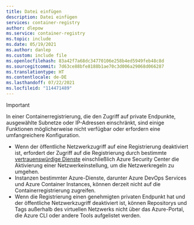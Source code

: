 ```yaml
---
title: Datei einfügen
description: Datei einfügen
services: container-registry
author: dlepow
ms.service: container-registry
ms.topic: include
ms.date: 05/19/2021
ms.author: danlep
ms.custom: include file
ms.openlocfilehash: 83a42f7a68dc34770106e258b4ed5949feb48c8d
ms.sourcegitcommit: 7d63ce88bfe8188b1ae70c3d006a29068d066287
ms.translationtype: HT
ms.contentlocale: de-DE
ms.lasthandoff: 07/22/2021
ms.locfileid: "114471489"
---
```

> [!IMPORTANT]
> In einer Containerregistrierung, die den Zugriff auf private Endpunkte, ausgewählte Subnetze oder IP-Adressen einschränkt, sind einige Funktionen möglicherweise nicht verfügbar oder erfordern eine umfangreichere Konfiguration. 
> * Wenn der öffentliche Netzwerkzugriff auf eine Registrierung deaktiviert ist, erfordert der Zugriff auf die Registrierung durch bestimmte [vertrauenswürdige Dienste](../articles/container-registry/allow-access-trusted-services.md) einschließlich Azure Security Center die Aktivierung einer Netzwerkeinstellung, um die Netzwerkregeln zu umgehen.
> * Instanzen bestimmter Azure-Dienste, darunter Azure DevOps Services und Azure Container Instances, können derzeit nicht auf die Containerregistrierung zugreifen.
> * Wenn die Registrierung einen genehmigten privaten Endpunkt hat und der öffentliche Netzwerkzugriff deaktiviert ist, können Repositorys und Tags außerhalb des virtuellen Netzwerks nicht über das Azure-Portal, die Azure CLI oder andere Tools aufgelistet werden.
